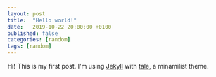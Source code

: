 ```yaml
---
layout: post
title:  "Hello world!"
date:   2019-10-22 20:00:00 +0100
published: false
categories: [random] 
tags: [random]
---
```


**Hi!** This is my first post. I'm using [Jekyll](https://jekyllrb.com/) with [tale](https://github.com/chesterhow/tale), a minamilist theme.
